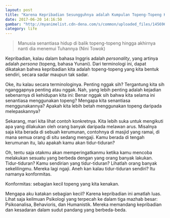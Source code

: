 ```yaml
---
layout: post
title: "Karena Kepribadian Sesungguhnya adalah Kumpulan Topeng-Topeng Kita"
date: 2017-06-20 14:16:50
gambar: "http://myanimelist.cdn-dena.com/s/common/uploaded_files/1456968363-b162b20256121c4b099b741995b2ce4b.jpeg"
category: life
---
```


> Manusia senantiasa hidup di balik topeng-topeng hingga akhirnya nanti dia menemui Tuhannya (Nini Towok)

Kepribadian, kalau dalam bahasa Inggris adalah _personality_, yang artinya adalah _persona_ (topeng, bahasa Yunani). Dari terminologi ini, dapat dikatakan bahwa kepribadian kita adalah topeng-topeng yang kita bentuk sendiri, secara sadar maupun tak sadar.

Oke, itu kalau secara terminologinya. Penting nggak sih? Tergantung kita sih nganggapnya penting atau nggak. Nah, yang lebih penting adalah kejadian sebenarnya di kehidupan kita ini: Benar nggak sih bahwa kita selama ini senantiasa menggunakan topeng? Mengapa kita senantiasa menggunakannya? Apakah kita lebih betah menggunakan topeng daripada melepaskannya?

Sekarang, mari kita lihat contoh konkretnya. Kita lebih suka untuk mengikuti apa yang dilakukan oleh orang banyak daripada melawan arus. Misalnya saja kita berada di sebuah kerumunan, contohnya di masjid yang ramai, di mana semua orang di situ sedang mengaji. Kamu berada di tengah kerumunan itu, lalu apakah kamu akan tidur-tiduran?

Oh, tentu saja otakmu akan memperingatkanmu ketika kamu mencoba melakukan sesuatu yang berbeda dengan yang orang banyak lakukan. Tidur-tiduran? Kamu sendirian yang tidur-tiduran? Lihatlah orang banyak sekelilingmu. Mereka lagi ngaji. Aneh kan kalau tidur-tiduran sendiri? Itu namanya konformitas.

Konformitas: sebagian kecil topeng yang kita kenakan.

Mengapa aku katakan sebagian kecil? Karena kepribadian ini amatlah luas. Lihat saja keilmuan Psikologi yang terpecah ke dalam tiga mazhab besar: Psikoanalisa, Behavioris, dan Humanistik. Mereka memandang kepribadian dan kesadaran dalam sudut pandang yang berbeda-beda.